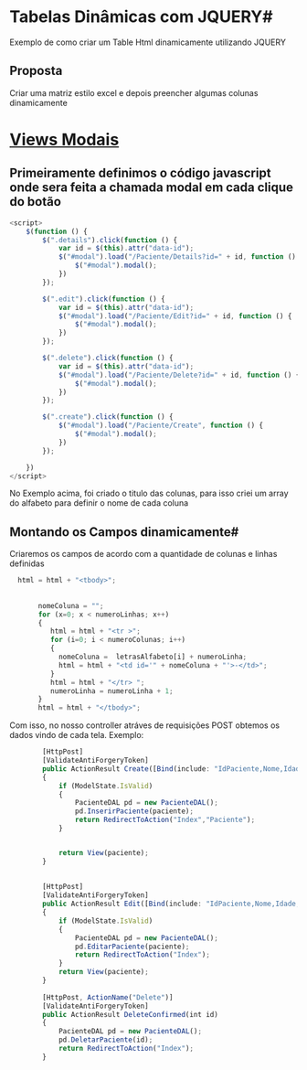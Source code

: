# Tabelas Dinâmicas com JQUERY#
Exemplo de como criar um Table Html dinamicamente utilizando JQUERY

## Proposta
Criar uma matriz estilo excel e depois preencher algumas colunas dinamicamente

# [Views Modais](#)

## Primeiramente definimos o código javascript onde sera feita a chamada modal em cada clique do botão
```javascript
<script>
    $(function () {
        $(".details").click(function () {
            var id = $(this).attr("data-id");
            $("#modal").load("/Paciente/Details?id=" + id, function () {
                $("#modal").modal();
            })
        });

        $(".edit").click(function () {
            var id = $(this).attr("data-id");
            $("#modal").load("/Paciente/Edit?id=" + id, function () {
                $("#modal").modal();
            })
        });

        $(".delete").click(function () {
            var id = $(this).attr("data-id");
            $("#modal").load("/Paciente/Delete?id=" + id, function () {
                $("#modal").modal();
            })
        });

        $(".create").click(function () {
            $("#modal").load("/Paciente/Create", function () {
                $("#modal").modal();
            })
        });

    })
</script> 
```
No Exemplo acima, foi criado o titulo das colunas, para isso criei um array do alfabeto para definir o nome de cada coluna


## Montando os Campos dinamicamente#

Criaremos os campos de acordo com a quantidade de colunas e linhas definidas

```javascript
  html = html + "<tbody>";	   	   
	   
	   
       nomeColuna = "";	   	   
	   for (x=0; x < numeroLinhas; x++)
	   {	   	  	  
	      html = html + "<tr >"; 				 	 
	      for (i=0; i < numeroColunas; i++)
	      {
		    nomeColuna =  letrasAlfabeto[i] + numeroLinha;
	        html = html + "<td id='" + nomeColuna + "'>-</td>";
	      }
          html = html + "</tr> ";				   	   	 
		  numeroLinha = numeroLinha + 1;	
       }
       html = html + "</tbody>";

```

Com isso, no nosso controller atráves de requisições POST obtemos os dados vindo de cada tela. Exemplo:

```javascript
        [HttpPost]
        [ValidateAntiForgeryToken]
        public ActionResult Create([Bind(include: "IdPaciente,Nome,Idade,Peso,Altura")] Paciente paciente)
        {
            if (ModelState.IsValid)
            {
                PacienteDAL pd = new PacienteDAL();
                pd.InserirPaciente(paciente);
                return RedirectToAction("Index","Paciente");
            }


            return View(paciente);
        }
        
        
        [HttpPost]
        [ValidateAntiForgeryToken]
        public ActionResult Edit([Bind(include: "IdPaciente,Nome,Idade,Peso,Altura")] Paciente paciente)
        {
            if (ModelState.IsValid)
            {
                PacienteDAL pd = new PacienteDAL();
                pd.EditarPaciente(paciente);
                return RedirectToAction("Index");
            }
            return View(paciente);
        }        
        
        [HttpPost, ActionName("Delete")]
        [ValidateAntiForgeryToken]
        public ActionResult DeleteConfirmed(int id)
        {
            PacienteDAL pd = new PacienteDAL();
            pd.DeletarPaciente(id);
            return RedirectToAction("Index");
        }        

```

